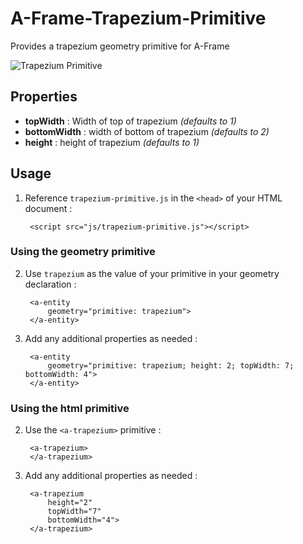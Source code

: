 # A-Frame-Trapezium-Primitive
Provides a trapezium geometry primitive for A-Frame

![Trapezium Primitive](https://raw.githubusercontent.com/pookage/a-frame-trapezium-primitive/master/img/trapezium.gif)

## Properties

* **topWidth** : Width of top of trapezium *(defaults to 1)*
* **bottomWidth** : width of bottom of trapezium *(defaults to 2)*
* **height** : height of trapezium *(defaults to 1)*


## Usage

1. Reference `trapezium-primitive.js` in the `<head>` of your HTML document :

        <script src="js/trapezium-primitive.js"></script>

### Using the geometry primitive

2. Use `trapezium` as the value of your primitive in your geometry declaration :

        <a-entity 
            geometry="primitive: trapezium">
        </a-entity>

3. Add any additional properties as needed :

        <a-entity 
            geometry="primitive: trapezium; height: 2; topWidth: 7; bottomWidth: 4">
        </a-entity>    				

### Using the html primitive

2. Use the `<a-trapezium>` primitive :

        <a-trapezium>
        </a-trapezium>

3. Add any additional properties as needed :

        <a-trapezium
            height="2"
            topWidth="7"
            bottomWidth="4">
        </a-trapezium>

